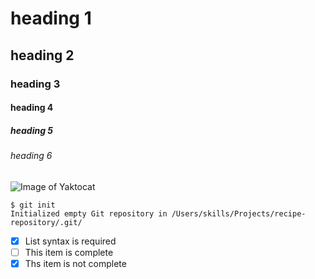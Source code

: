 # heading 1
## heading 2
### heading 3
#### heading 4
##### heading 5
###### heading 6


![Image of Yaktocat](https://octodex.github.com/images/yaktocat.png)

```
$ git init
Initialized empty Git repository in /Users/skills/Projects/recipe-repository/.git/
```


- [x] List syntax is required
- [ ] This item is complete
- [x] Ths item is not complete
